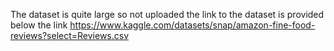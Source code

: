 The dataset is quite large so not uploaded
the link to the dataset is provided below
the link https://www.kaggle.com/datasets/snap/amazon-fine-food-reviews?select=Reviews.csv
